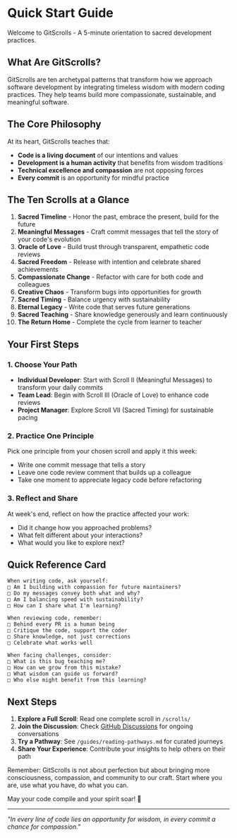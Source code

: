 # Quick Start Guide

Welcome to GitScrolls - A 5-minute orientation to sacred development practices.

## What Are GitScrolls?

GitScrolls are ten archetypal patterns that transform how we approach software development by integrating timeless wisdom with modern coding practices. They help teams build more compassionate, sustainable, and meaningful software.

## The Core Philosophy

At its heart, GitScrolls teaches that:
- **Code is a living document** of our intentions and values
- **Development is a human activity** that benefits from wisdom traditions
- **Technical excellence and compassion** are not opposing forces
- **Every commit** is an opportunity for mindful practice

## The Ten Scrolls at a Glance

1. **Sacred Timeline** - Honor the past, embrace the present, build for the future
2. **Meaningful Messages** - Craft commit messages that tell the story of your code's evolution
3. **Oracle of Love** - Build trust through transparent, empathetic code reviews
4. **Sacred Freedom** - Release with intention and celebrate shared achievements
5. **Compassionate Change** - Refactor with care for both code and colleagues
6. **Creative Chaos** - Transform bugs into opportunities for growth
7. **Sacred Timing** - Balance urgency with sustainability
8. **Eternal Legacy** - Write code that serves future generations
9. **Sacred Teaching** - Share knowledge generously and learn continuously
10. **The Return Home** - Complete the cycle from learner to teacher

## Your First Steps

### 1. Choose Your Path
- **Individual Developer**: Start with Scroll II (Meaningful Messages) to transform your daily commits
- **Team Lead**: Begin with Scroll III (Oracle of Love) to enhance code reviews
- **Project Manager**: Explore Scroll VII (Sacred Timing) for sustainable pacing

### 2. Practice One Principle
Pick one principle from your chosen scroll and apply it this week:
- Write one commit message that tells a story
- Leave one code review comment that builds up a colleague
- Take one moment to appreciate legacy code before refactoring

### 3. Reflect and Share
At week's end, reflect on how the practice affected your work:
- Did it change how you approached problems?
- What felt different about your interactions?
- What would you like to explore next?

## Quick Reference Card

```
When writing code, ask yourself:
□ Am I building with compassion for future maintainers?
□ Do my messages convey both what and why?
□ Am I balancing speed with sustainability?
□ How can I share what I'm learning?

When reviewing code, remember:
□ Behind every PR is a human being
□ Critique the code, support the coder
□ Share knowledge, not just corrections
□ Celebrate what works well

When facing challenges, consider:
□ What is this bug teaching me?
□ How can we grow from this mistake?
□ What wisdom can guide us forward?
□ Who else might benefit from this learning?
```

## Next Steps

1. **Explore a Full Scroll**: Read one complete scroll in `/scrolls/`
2. **Join the Discussion**: Check [GitHub Discussions](https://github.com/gitscrolls/gitscrolls/discussions) for ongoing conversations
3. **Try a Pathway**: See `/guides/reading-pathways.md` for curated journeys
4. **Share Your Experience**: Contribute your insights to help others on their path

Remember: GitScrolls is not about perfection but about bringing more consciousness, compassion, and community to our craft. Start where you are, use what you have, do what you can.

May your code compile and your spirit soar! 🚀

---

*"In every line of code lies an opportunity for wisdom, in every commit a chance for compassion."*